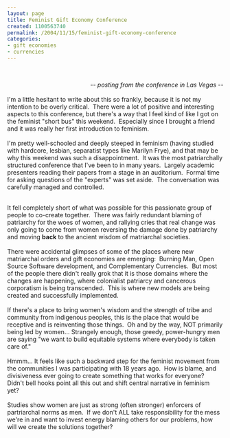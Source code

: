 ```yaml
---
layout: page
title: Feminist Gift Economy Conference
created: 1100563740
permalink: /2004/11/15/feminist-gift-economy-conference
categories:
- gift economies
- currencies
---
```

<p>&nbsp;</p><div style="text-align: right;"><em>-- posting from the conference in Las Vegas --</em></div><div>&nbsp;</div><div>I'm a little hesitant to write about this so frankly, because it is not my intention to be overly critical. &nbsp;There were a lot of positive and interesting aspects to this conference, but there's a way that I feel kind of like I got on the feminist "short bus" this weekend. &nbsp;Especially since I brought a friend and it was really her first introduction to feminism.</div><div>&nbsp;</div><div>I'm pretty well-schooled and deeply steeped in feminism (having studied with hardcore, lesbian, separatist types like Marilyn Frye), and that may be why this weekend was such a disappointment. &nbsp;It was the most patriarchally structured conference that I've been to in many years. &nbsp;Largely academic presenters reading their papers from a stage in an auditorium. &nbsp;Formal time for asking questions of the "experts" was set aside. &nbsp;The conversation was carefully managed and controlled. &nbsp;</div><p><!--break--></p><div>&nbsp;</div><div>It fell completely short of what was possible for this passionate group of people to co-create together. &nbsp;There was fairly redundant blaming of patriarchy for the woes of women, and rallying cries that real change was only going to come from women reversing the damage done by patriarchy and moving <strong>back</strong> to the ancient wisdom of matriarchal societies. &nbsp;</div><div>&nbsp;</div><div>There were accidental glimpses of some of the places where new matriarchal orders and gift economies are emerging: &nbsp;Burning Man, Open Source Software development, and Complementary Currencies. &nbsp;But most of the people there didn't really grok that it is those domains where the changes are happening, where colonialist patriarcy and cancerous corporatism is being transcended. &nbsp;This is where new models are being created and successfully implemented. &nbsp;</div><div>&nbsp;</div><div>If there's a place to bring women's wisdom and the strength of tribe and community from indigenous peoples, this is the place that would be receptive and is reinventing those things. &nbsp;Oh and by the way, NOT primarily being led by women... Strangely enough, those greedy, power-hungry men are saying "we want to build equitable systems where everybody is taken care of."</div><div>&nbsp;</div><div>Hmmm... It feels like such a backward step for the feminist movement from the communities I was participating with 18 years ago. &nbsp;How is blame, and divisiveness ever going to create something that works for everyone? &nbsp; Didn't bell hooks point all this out and shift central narrative in feminism yet?&nbsp;</div><div>&nbsp;</div><div>Studies show women are just as strong (often stronger) enforcers of partriarchal norms as men. &nbsp;If we don't ALL take responsibility for the mess we're in and want to invest energy blaming others for our problems, how will we create the solutions together?</div><div>&nbsp;</div>

